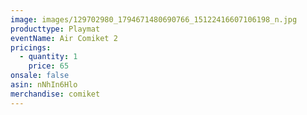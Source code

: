 ```yaml
---
image: images/129702980_1794671480690766_15122416607106198_n.jpg
producttype: Playmat
eventName: Air Comiket 2
pricings:
  - quantity: 1
    price: 65
onsale: false
asin: nNhIn6Hlo
merchandise: comiket
---
```

